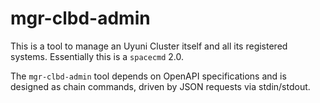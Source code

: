 # mgr-clbd-admin

This is a tool to manage an Uyuni Cluster itself and all its
registered systems. Essentially this is a `spacecmd` 2.0.

The `mgr-clbd-admin` tool depends on OpenAPI specifications and is
designed as chain commands, driven by JSON requests via stdin/stdout.
